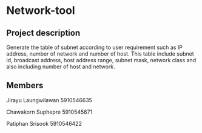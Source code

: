 # Network-tool

## Project description

Generate the table of subnet according to user requirement such as IP address, number of network and number of host. This table include subnet id, broadcast address, host address range, subnet mask, network class and also including number of host and network.

## Members

Jirayu 		Laungwilawan 	5910546635

Chawakorn	Suphepre 	    5910545671

Patiphan 	Srisook 	    5910546422

